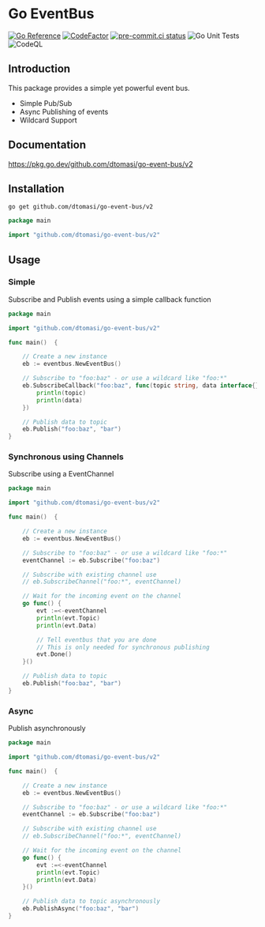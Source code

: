 # Go EventBus

[![Go Reference](https://pkg.go.dev/badge/github.com/dtomasi/go-event-bus.svg)](https://pkg.go.dev/github.com/dtomasi/go-event-bus)
[![CodeFactor](https://www.codefactor.io/repository/github/dtomasi/go-event-bus/badge)](https://www.codefactor.io/repository/github/dtomasi/di)
[![pre-commit.ci status](https://results.pre-commit.ci/badge/github/dtomasi/go-event-bus/main.svg)](https://results.pre-commit.ci/latest/github/dtomasi/go-event-bus/main)
![Go Unit Tests](https://github.com/dtomasi/go-event-bus/actions/workflows/build.yml/badge.svg)
![CodeQL](https://github.com/dtomasi/go-event-bus/actions/workflows/codeql-analysis.yml/badge.svg)

## Introduction

This package provides a simple yet powerful event bus.

- Simple Pub/Sub
- Async Publishing of events
- Wildcard Support

## Documentation

https://pkg.go.dev/github.com/dtomasi/go-event-bus/v2

## Installation

    go get github.com/dtomasi/go-event-bus/v2

```go
package main

import "github.com/dtomasi/go-event-bus/v2"
```

## Usage

### Simple
Subscribe and Publish events using a simple callback function

```go
package main

import "github.com/dtomasi/go-event-bus/v2"

func main()  {

    // Create a new instance
    eb := eventbus.NewEventBus()

    // Subscribe to "foo:baz" - or use a wildcard like "foo:*"
    eb.SubscribeCallback("foo:baz", func(topic string, data interface{}) {
        println(topic)
        println(data)
    })

    // Publish data to topic
    eb.Publish("foo:baz", "bar")
}
```

### Synchronous using Channels
Subscribe using a EventChannel

```go
package main

import "github.com/dtomasi/go-event-bus/v2"

func main()  {

    // Create a new instance
    eb := eventbus.NewEventBus()

    // Subscribe to "foo:baz" - or use a wildcard like "foo:*"
	eventChannel := eb.Subscribe("foo:baz")

	// Subscribe with existing channel use
	// eb.SubscribeChannel("foo:*", eventChannel)

    // Wait for the incoming event on the channel
    go func() {
        evt :=<-eventChannel
        println(evt.Topic)
        println(evt.Data)

        // Tell eventbus that you are done
        // This is only needed for synchronous publishing
        evt.Done()
    }()

    // Publish data to topic
    eb.Publish("foo:baz", "bar")
}
```

### Async
Publish asynchronously

```go
package main

import "github.com/dtomasi/go-event-bus/v2"

func main()  {

    // Create a new instance
    eb := eventbus.NewEventBus()

	// Subscribe to "foo:baz" - or use a wildcard like "foo:*"
	eventChannel := eb.Subscribe("foo:baz")

	// Subscribe with existing channel use
	// eb.SubscribeChannel("foo:*", eventChannel)

    // Wait for the incoming event on the channel
    go func() {
        evt :=<-eventChannel
        println(evt.Topic)
        println(evt.Data)
    }()

    // Publish data to topic asynchronously
    eb.PublishAsync("foo:baz", "bar")
}
```
